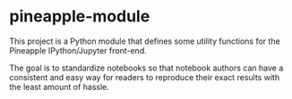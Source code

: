 # pineapple-module

This project is a Python module that defines some utility
functions for the Pineapple IPython/Jupyter front-end.

The goal is to standardize notebooks so that notebook authors
can have a consistent and easy way for readers to reproduce their
exact results with the least amount of hassle.
